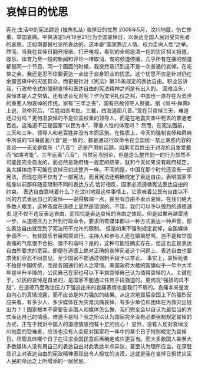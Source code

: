 # 哀悼日的忧思

宪在:生活中的宪法踪迹 (独角扎丛)
哀悼日的忧思
2008年5月，汶川地震，伤亡惨重，举国哀痛。中央决定5月19至21日为全国哀悼日，以表达全国人民对受灾死者的哀思。正如南都报社论所表达的，这本是“国家靠近人情、权力走向人性”之举。然而，当我在哀悼日翻开报纸、打开电视，看到的全部是清一色的灾区相关报道，娱乐、体育乃至一般的新闻和评论一律取消，有的频道停播，几乎所有在播的频道都是同一个节目、同一个画面的时候，我突然意识到这不是一次普通的哀悼。在吃惊之余，我还是忍不住要表达一点出于自身职业的忧思。这个忧思不仅是针对仍在余震苦痛中的灾区群众，而更是针对《宪法》第35条规定的表达自由。职业告诉我，行政命令式的强制哀悼和表达自由的宪法精神之间是有出入的。
国难当头，哀悼本是人之常情，还有谁会反对呢？作为文明礼仪之邦，中国也一直存在为去世的重要人物哀悼的传统。家有“三年之丧”，国有已故领导人祭奠。据《尚书·舜典》上说，尧帝死后，“百姓如丧考妣，三载，四海遏密八音。”现在只哀悼三天，难道还过分吗？更何况哀悼的不是位高权重的领导人，而是在地震灾害中死去的普通老百姓。这难道不正是国家“以民为本”、尊重人性的体现吗？
然而，在宪法面前，三天和三年、领导人和老百姓并没有本质区别。在性质上，今天的强制哀悼和舜典中所说的“四海遏密八音”是一致的，都是通过行政命令在全国统一禁止某些内容的言论——无论是娱乐（“八音”）还是严肃的话题。如果老百姓出于对尧的自发爱戴而“如丧考妣”、三年远离“八音”，当然另当别论，但是这么整齐划一的行为显然不可能是完全自发的，而必然是政府统一规定的结果，就和今天如果没有政府规定，各大媒体绝不可能在哀悼日如此整齐一样。不同的是，中国在那个时代还没有一部宪法，而现在则不仅有了一部宪法，而且宪法还明确规定了表达自由，表明国家不能像以前那样随意限制不同的表达方式.恰好相反，国家必须遵循宪法表达自由的约束。
表达自由意味着什么？在汶川地震这件事情上，它意味着公民有自由以不同的方式表达自己的哀悼——说得极端一点，甚至有自由不表示哀悼。在我们绝大多数人眼里，这种态度在道德上显然是错误的。不错，我们可以予以强烈的道德谴责.这不仅不违反表达自由，而恰恰是表达哀悼的自由之体现。但是如果再越雷池一步，从道德压力上升到行政命令，要求所有媒体都以一种方式表达一种声音，那么表达自由就受到了宪法所不允许的限制。
但是如果不强制规定哀悼，全国媒体步调不一，有些娱乐节目照常进行，主持人和参与人还在嬉笑怒骂，岂不是和举国哀痛的气氛很不合拍、很不和谐吗？是的，这种可能性确实存在，但这也正是表达自由所要求的宽容。即便在道德上绝对正确的哀悼死者这个问题上，表达自由也要求我们容忍不同意见，至少国家不能通过强制手段予以禁止。
事实上，哀悼死者不独是中国传统，而是各国通行的人之常情。美国政府大楼的国旗似乎一年中大半年是半升半降的，公民自己在家也可以下半旗哀悼自己认为值得哀悼的人。关键在于，公民的哀悼是自发的，是国家不能通过任何手段强迫的。更何况“强扭的瓜不甜”，在道德乃至政治压力下强迫出来的哀痛表情也是我们不屑的。哀痛本来是发自内心的真情流露，而不应该是外力强加的结果。从这次地震后全国上下的强烈反应来看，有多少人、多少媒体在为灾难沉痛哀悼，有多少单位和团体在为救灾出钱出力？！国家根本不需要告诉国人和媒体怎么做，我们完全会以自认为最恰当的方式表达自己的情感。难道不是吗？我之所以认为国家完全没有必要强制规定哀悼的方式，正在于我对中国人的道德情感抱有十足的信心！
显然，没有人反对哀悼汶川地震的受难者，应该也没有人会反对国家将一年中的某个日子特别规定为哀悼日，尽管具体哪个日子在征求全国民意后再确定或许更妥当。而大多数国人甚至大多数媒体人没有用自己的表达自由对此表达半点异议，甚至认为理所应当，在深层意识上对表达自由的宪政精神表现出令人担忧的淡漠。这就是我在哀悼日担忧灾区人民的命运之上所增添的一层忧思。